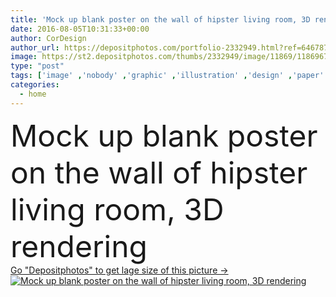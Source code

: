 ```yaml
---
title: 'Mock up blank poster on the wall of hipster living room, 3D rendering'
date: 2016-08-05T10:31:33+00:00
author: CorDesign
author_url: https://depositphotos.com/portfolio-2332949.html?ref=64678756
image: https://st2.depositphotos.com/thumbs/2332949/image/11869/118696732/api_thumb_450.jpg?forcejpeg=true
type: "post"
tags: ['image' ,'nobody' ,'graphic' ,'illustration' ,'design' ,'paper' ,'business' ,'sign' ,'new' ,'art' ,'elegance' ,'gold' ,'travel' ,'relaxation' ,'light' ,'board' ,'card' ,'photo' ,'bed' ,'3d' ,'modern' ,'pastel' ,'cool' ,'concept' ,'house' ,'wall' ,'interior' ,'home' ,'dream' ,'lifestyle' ,'furniture' ,'simple' ,'room' ,'show' ,'indoors' ,'template' ,'floor' ,'realistic' ,'apartment' ,'rendering' ,'frames' ,'brand' ,'portfolio' ,'bedding' ,'pointed' ,'hipster' ]
categories: 
  - home
---
```

<div aling="center">
            <font size="60"> Mock up blank poster on the wall of hipster living room, 3D rendering</font>   
</div>
<div>
    <a href='https://st2.depositphotos.com/thumbs/2332949/image/11869/118696732/api_thumb_450.jpg?forcejpeg=true?ref=64678756' target=_blank > Go "Depositphotos" to get lage size of this picture ->
        <img href='https://st2.depositphotos.com/thumbs/2332949/image/11869/118696732/api_thumb_450.jpg?forcejpeg=true?ref=64678756' src='https://st2.depositphotos.com/2332949/11869/i/950/depositphotos_118696732-stock-photo-mock-up-blank-poster-on.jpg?forcejpeg=true' alt='Mock up blank poster on the wall of hipster living room, 3D rendering' >
    </a>
</div>
